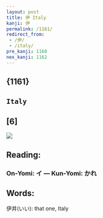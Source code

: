 ```yaml
---
layout: post
title: 伊 Italy
kanji: 伊
permalink: /1161/
redirect_from:
 - /伊/
 - /italy/
pre_kanji: 1160
nex_kanji: 1162
---
```


## {1161}

## `Italy`

## [6]

<div class="stroke"><img src="E4BC8A.png" /></div>

## Reading:

### On-Yomi: イ &mdash; Kun-Yomi: かれ

## Words:

伊井(いい): that one, Italy
